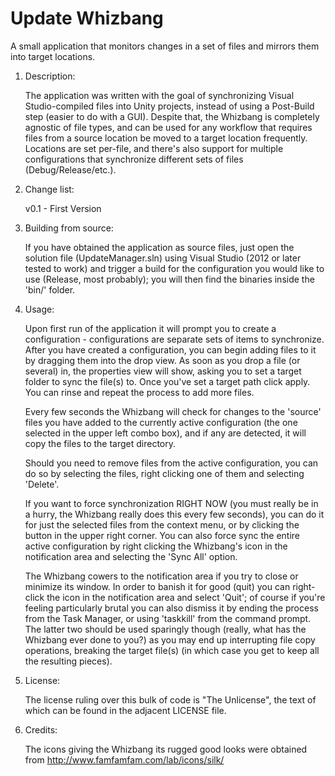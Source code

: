 Update Whizbang
===============

A small application that monitors changes in a set of files and mirrors them into target locations.

1. Description:

	The application was written with the goal of synchronizing Visual Studio-compiled files into Unity projects, instead of using a Post-Build step (easier to do with a GUI). Despite that, the Whizbang is completely agnostic of file types, and can be used for any workflow that requires files from a source location be moved to a target location frequently. Locations are set per-file, and there's also support for multiple configurations that synchronize different sets of files (Debug/Release/etc.).

2. Change list:

	v0.1 - First Version
	
3. Building from source:

	If you have obtained the application as source files, just open the solution file (UpdateManager.sln) using Visual Studio (2012 or later tested to work) and trigger a build for the configuration you would like to use (Release, most probably); you will then find the binaries inside the 'bin/' folder.

4. Usage:

	Upon first run of the application it will prompt you to create a configuration - configurations are separate sets of items to synchronize. After you have created a configuration, you can begin adding files to it by dragging them into the drop view. As soon as you drop a file (or several) in, the properties view will show, asking you to set a target folder to sync the file(s) to. Once you've set a target path click apply. You can rinse and repeat the process to add more files.
	
	Every few seconds the Whizbang will check for changes to the 'source' files you have added to the currently active configuration (the one selected in the upper left combo box), and if any are detected, it will copy the files to the target directory.
	
	Should you need to remove files from the active configuration, you can do so by selecting the files, right clicking one of them and selecting 'Delete'.
	
	If you want to force synchronization RIGHT NOW (you must really be in a hurry, the Whizbang really does this every few seconds), you can do it for just the selected files from the context menu, or by clicking the button in the upper right corner. You can also force sync the entire active configuration by right clicking the Whizbang's icon in the notification area and selecting the 'Sync All' option.
	
	The Whizbang cowers to the notification area if you try to close or minimize its window. In order to banish it for good (quit) you can right-click the icon in the notification area and select 'Quit'; of course if you're feeling particularly brutal you can also dismiss it by ending the process from the Task Manager, or using 'taskkill' from the command prompt. The latter two should be used sparingly though (really, what has the Whizbang ever done to you?) as you may end up interrupting file copy operations, breaking the target file(s) (in which case you get to keep all the resulting pieces).

5. License:

	The license ruling over this bulk of code is "The Unlicense", the text of which can be found in the adjacent LICENSE file.
	
6. Credits:

	The icons giving the Whizbang its rugged good looks were obtained from http://www.famfamfam.com/lab/icons/silk/
